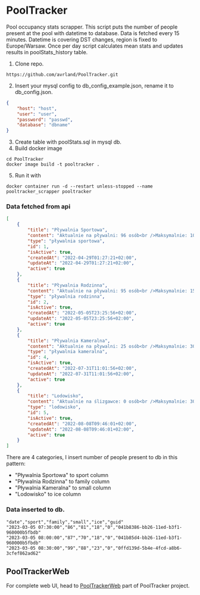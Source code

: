 # PoolTracker
Pool occupancy stats scrapper. This script puts the number of people present at the pool with datetime to database. Data is fetched every 15 minutes. Datetime is covering DST changes, region is fixed to Europe/Warsaw. Once per day script calculates mean stats and updates results in poolStats_history table. 

1. Clone repo.
```
https://github.com/avrland/PoolTracker.git
```
2. Insert your mysql config to db_config_example.json, rename it to db_config.json.
```json
{
    "host": "host",
    "user": "user",
    "password": "passwd",
    "database": "dbname"
}  
```
3. Create table with poolStats.sql in mysql db.
4. Build docker image
```
cd PoolTracker
docker image build -t pooltracker .
```
5. Run it with
```
docker container run -d --restart unless-stopped --name pooltracker_scrapper pooltracker
```

### Data fetched from api
```json
[
    {
        "title": "Pływalnia Sportowa",
        "content": "Aktualnie na pływalni: 96 osób<br />Maksymalnie: 105 osób",
        "type": "pływalnia sportowa",
        "id": 1,
        "isActive": true,
        "createdAt": "2022-04-29T01:27:21+02:00",
        "updateAt": "2022-04-29T01:27:21+02:00",
        "active": true
    },
    {
        "title": "Pływalnia Rodzinna",
        "content": "Aktualnie na pływalni: 95 osób<br />Maksymalnie: 150 osób",
        "type": "pływalnia rodzinna",
        "id": 2,
        "isActive": true,
        "createdAt": "2022-05-05T23:25:56+02:00",
        "updateAt": "2022-05-05T23:25:56+02:00",
        "active": true
    },
    {
        "title": "Pływalnia Kameralna",
        "content": "Aktualnie na pływalni: 25 osób<br />Maksymalnie: 30 osób",
        "type": "pływalnia kameralna",
        "id": 4,
        "isActive": true,
        "createdAt": "2022-07-31T11:01:56+02:00",
        "updateAt": "2022-07-31T11:01:56+02:00",
        "active": true
    },
    {
        "title": "Lodowisko",
        "content": "Aktualnie na ślizgawce: 0 osób<br />Maksymalnie: 300 osób",
        "type": "lodowisko",
        "id": 5,
        "isActive": true,
        "createdAt": "2022-08-08T09:46:01+02:00",
        "updateAt": "2022-08-08T09:46:01+02:00",
        "active": true
    }
]
```
There are 4 categories, I insert number of people present to db in this pattern:

- "Pływalnia Sportowa" to sport column
- "Pływalnia Rodzinna" to family column
- "Pływalnia Kameralna" to small column
- "Lodowisko" to ice column


### Data inserted to db. 
```csv
"date","sport","family","small","ice","guid"
"2023-03-05 07:30:00","86","81","18","0","041b8386-bb26-11ed-b3f1-960000b5fbdb"
"2023-03-05 08:00:00","87","70","18","0","041b85d4-bb26-11ed-b3f1-960000b5fbdb"
"2023-03-05 08:30:00","99","88","23","0","0ffd139d-5b4e-4fcd-a8b6-3cfef862ad62"
```

## PoolTrackerWeb
For complete web UI, head to [PoolTrackerWeb](https://github.com/avrland/PoolTrackerWeb) part of PoolTracker project. 

